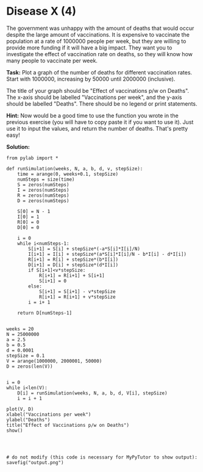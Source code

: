 # Disease X (4)

The government was unhappy with the amount of deaths that would occur despite the large amount of vaccinations. It is expensive to vaccinate the population at a rate of 1000000 people per week, but they are willing to provide more funding if it will have a big impact. They want you to investigate the effect of vaccination rate on deaths, so they will know how many people to vaccinate per week.

**Task:** Plot a graph of the number of deaths for different vaccination rates. Start with 1000000, increasing by 50000 until 2000000 (inclusive).

The title of your graph should be "Effect of vaccinations p/w on Deaths". The x-axis should be labelled "Vaccinations per week", and the y-axis should be labelled "Deaths". There should be no legend or print statements. 

**Hint:** Now would be a good time to use the function you wrote in the previous exercise (you will have to copy paste it if you want to use it). Just use it to input the values, and return the number of deaths. That's pretty easy!


**Solution:**
````
from pylab import *

def runSimulation(weeks, N, a, b, d, v, stepSize):
    time = arange(0, weeks+0.1, stepSize)
    numSteps = size(time)
    S = zeros(numSteps)
    I = zeros(numSteps)
    R = zeros(numSteps)
    D = zeros(numSteps)

    S[0] = N - 1
    I[0] = 1
    R[0] = 0
    D[0] = 0

    i = 0
    while i<numSteps-1:
        S[i+1] = S[i] + stepSize*(-a*S[i]*I[i]/N)
        I[i+1] = I[i] + stepSize*(a*S[i]*I[i]/N - b*I[i] - d*I[i])
        R[i+1] = R[i] + stepSize*(b*I[i])
        D[i+1] = D[i] + stepSize*(d*I[i])
        if S[i+1]<v*stepSize:
            R[i+1] = R[i+1] + S[i+1]
            S[i+1] = 0
        else:
            S[i+1] = S[i+1] - v*stepSize
            R[i+1] = R[i+1] + v*stepSize
        i = i+ 1
  
    return D[numSteps-1]


weeks = 20
N = 25000000
a = 2.5
b = 0.5
d = 0.0001
stepSize = 0.1
V = arange(1000000, 2000001, 50000)
D = zeros(len(V))


i = 0
while i<len(V):
    D[i] = runSimulation(weeks, N, a, b, d, V[i], stepSize)
    i = i + 1

plot(V, D)
xlabel("Vaccinations per week")
ylabel("Deaths")
title("Effect of Vaccinations p/w on Deaths")
show()




# do not modify (this code is necessary for MyPyTutor to show output):
savefig("output.png")
````
